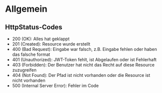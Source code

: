 # Allgemein

## HttpStatus-Codes
- 200 (OK): Alles hat geklappt
- 201 (Created): Resource wurde erstellt
- 400 (Bad Request): Eingabe war falsch, z.B. Eingabe fehlen oder haben das falsche format
- 401 (Unauthorized): JWT-Token fehlt, ist Abgelaufen oder ist Fehlerhaft
- 403 (Forbidden): Der Benutzer hat nicht das Recht auf diese Resource zuzugreifen
- 404 (Not Found): Der Pfad ist nicht vorhanden oder die Resource ist nicht vorhanden
- 500 (Internal Server Error): Fehler im Code
